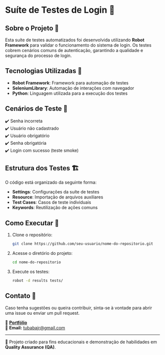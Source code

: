 # Suíte de Testes de Login 🔐

## Sobre o Projeto 📝
Esta suíte de testes automatizados foi desenvolvida utilizando **Robot Framework** para validar o funcionamento do sistema de login. Os testes cobrem cenários comuns de autenticação, garantindo a qualidade e segurança do processo de login.

## Tecnologias Utilizadas 🚀
- **Robot Framework**: Framework para automação de testes
- **SeleniumLibrary**: Automação de interações com navegador
- **Python**: Linguagem utilizada para a execução dos testes

## Cenários de Teste 📌
✔️ Senha incorreta  
✔️ Usuário não cadastrado  
✔️ Usuário obrigatório  
✔️ Senha obrigatória  
✔️ Login com sucesso (teste smoke)  

## Estrutura dos Testes 🏗️
O código está organizado da seguinte forma:
- **Settings**: Configurações da suíte de testes
- **Resource**: Importação de arquivos auxiliares
- **Test Cases**: Casos de teste individuais
- **Keywords**: Reutilização de ações comuns

## Como Executar 📂
1. Clone o repositório:
   ```bash
   git clone https://github.com/seu-usuario/nome-do-repositorio.git
   ```
2. Acesse o diretório do projeto:
   ```bash
   cd nome-do-repositorio
   ```
3. Execute os testes:
   ```bash
   robot -d results tests/
   ```

## Contato 📩
Caso tenha sugestões ou queira contribuir, sinta-se à vontade para abrir uma issue ou enviar um pull request.

🔗 **[Portfólio](https://seu-portfolio.com)**  
📧 **Email:** tubabajr@gmail.com

---
📝 Projeto criado para fins educacionais e demonstração de habilidades em **Quality Assurance (QA)**.

